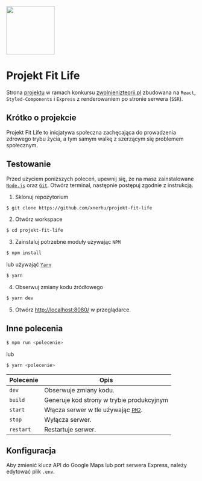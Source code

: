 <img src="https://raw.githubusercontent.com/xnerhu/projekt-fit-life/master/src/shared/resources/icons/logo.png" width="128">

# Projekt Fit Life

Strona [projektu](https://www.projektfitlife.pl/) w ramach konkursu [zwolnienizteorii.pl](https://zwolnienizteorii.pl/) zbudowana na `React`, `Styled-Components` i `Express` z renderowaniem po stronie serwera (`SSR`).

## Krótko o projekcie

Projekt Fit Life to inicjatywa społeczna zachęcająca do prowadzenia zdrowego trybu życia, a tym samym walkę z szerzącym się problemem społecznym.

## Testowanie

Przed użyciem poniższych poleceń, upewnij się, że na masz zainstalowane [`Node.js`](https://nodejs.org/) oraz [`Git`](https://git-scm.com/). Otwórz terminal, następnie postępuj zgodnie z instrukcją.

1. Sklonuj repozytorium

```bash
$ git clone https://github.com/xnerhu/projekt-fit-life
```

2. Otwórz workspace

```bash
$ cd projekt-fit-life
```

3. Zainstaluj potrzebne moduły używając `NPM`

```bash
$ npm install
```

lub używająć [`Yarn`](https://yarnpkg.com/)

```bash
$ yarn
```

4. Obserwuj zmiany kodu źródłowego 

```bash
$ yarn dev
```

5. Otwórz [http://localhost:8080/](http://localhost:8080/) w przeglądarce.

## Inne polecenia

```bash
$ npm run <polecenie>
```

lub

```bash
$ yarn <polecenie>
```

| Polecenie | Opis                                                             |
| --------- | ---------------------------------------------------------------- |
| `dev`     | Obserwuje zmiany kodu.                                           |
| `build`   | Generuje kod strony w trybie produkcyjnym                        |
| `start`   | Włącza serwer w tle używając [`PM2`](http://pm2.keymetrics.io/). |
| `stop`    | Wyłącza serwer.                                                  |
| `restart` | Restartuje serwer.                                               |

## Konfiguracja

Aby zmienić klucz API do Google Maps lub port serwera Express, należy edytować plik `.env`.
